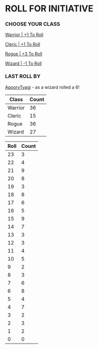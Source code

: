 # ROLL FOR INITIATIVE
### CHOOSE YOUR CLASS

[Warrior | +1 To Roll](https://github.com/benjaminsampica/benjaminsampica/issues/new?title=roll%7Cwarrior&body=Just+click+%27Submit+new+issue%27.)

[Cleric | +1 To Roll](https://github.com/benjaminsampica/benjaminsampica/issues/new?title=roll%7Ccleric&body=Just+click+%27Submit+new+issue%27.)

[Rogue | +3 To Roll](https://github.com/benjaminsampica/benjaminsampica/issues/new?title=roll%7Crogue&body=Just+click+%27Submit+new+issue%27.)

[Wizard | -1 To Roll](https://github.com/benjaminsampica/benjaminsampica/issues/new?title=roll%7Cwizard&body=Just+click+%27Submit+new+issue%27.)
### LAST ROLL BY
[ApoorvTyagi](https://www.github.com/ApoorvTyagi) - as a wizard rolled a 6!

|Class|Count|
|-|-|
|Warrior|36|
|Cleric|15|
|Rogue|36|
|Wizard|27|

|Roll|Count|
|-|-|
|23|3
|22|4
|21|9
|20|8
|19|3
|18|8
|17|6
|16|5
|15|9
|14|7
|13|3
|12|3
|11|4
|10|5
|9|2
|8|3
|7|6
|6|8
|5|4
|4|7
|3|2
|2|3
|1|2
|0|0
